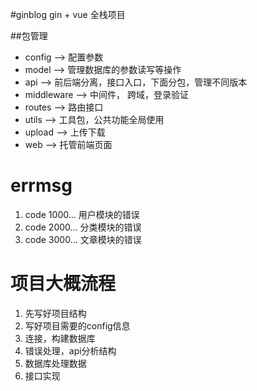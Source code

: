 #ginblog
gin + vue 全栈项目

##包管理
- config --> 配置参数
- model --> 管理数据库的参数读写等操作
- api --> 前后端分离，接口入口，下面分包，管理不同版本
- middleware --> 中间件， 跨域，登录验证
- routes --> 路由接口
- utils --> 工具包，公共功能全局使用
- upload --> 上传下载
- web --> 托管前端页面


# errmsg
1. code 1000... 用户模块的错误
2. code 2000... 分类模块的错误
3. code 3000... 文章模块的错误


# 项目大概流程
1. 先写好项目结构
2. 写好项目需要的config信息
3. 连接，构建数据库
4. 错误处理，api分析结构
5. 数据库处理数据
6. 接口实现